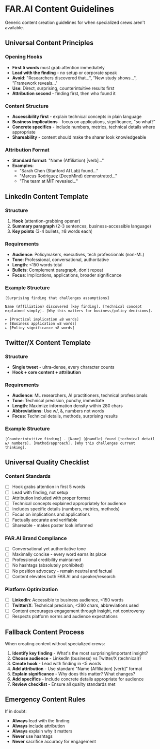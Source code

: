 # FAR.AI Content Guidelines

Generic content creation guidelines for when specialized crews aren't available.

## Universal Content Principles

### Opening Hooks
- **First 5 words** must grab attention immediately
- **Lead with the finding** - no setup or corporate speak
- **Avoid**: "Researchers discovered that...", "New study shows...", "Framework reveals..."
- **Use**: Direct, surprising, counterintuitive results first
- **Attribution second** - finding first, then who found it

### Content Structure
- **Accessibility first** - explain technical concepts in plain language
- **Business implications** - focus on applications, significance, "so what?"
- **Concrete specifics** - include numbers, metrics, technical details where appropriate
- **Shareability** - content should make the sharer look knowledgeable

### Attribution Format
- **Standard format**: "Name (Affiliation) [verb]..."
- **Examples**: 
  - "Sarah Chen (Stanford AI Lab) found..."
  - "Marcus Rodriguez (DeepMind) demonstrated..."
  - "The team at MIT revealed..."

## LinkedIn Content Template

### Structure
1. **Hook** (attention-grabbing opener)
2. **Summary paragraph** (2-3 sentences, business-accessible language)
3. **Key points** (3-4 bullets, ≤8 words each)

### Requirements
- **Audience**: Policymakers, executives, tech professionals (non-ML)
- **Tone**: Professional, conversational, authoritative
- **Length**: <150 words total
- **Bullets**: Complement paragraph, don't repeat
- **Focus**: Implications, applications, broader significance

### Example Structure
```
[Surprising finding that challenges assumptions]

Name (Affiliation) discovered [key finding]. [Technical concept explained simply]. [Why this matters for business/policy decisions].

▸ [Practical implication ≤8 words]
▸ [Business application ≤8 words] 
▸ [Policy significance ≤8 words]
```

## Twitter/X Content Template

### Structure
- **Single tweet** - ultra-dense, every character counts
- **Hook + core content + attribution**

### Requirements
- **Audience**: ML researchers, AI practitioners, technical professionals
- **Tone**: Technical precision, punchy, immediate
- **Length**: Maximize information density within 280 chars
- **Abbreviations**: Use w/, &, numbers not words
- **Focus**: Technical details, methods, surprising results

### Example Structure
```
[Counterintuitive finding] - [Name] (@handle) found [technical detail w/ numbers]. [Method/approach]. [Why this challenges current thinking].
```

## Universal Quality Checklist

### Content Standards
- [ ] Hook grabs attention in first 5 words
- [ ] Lead with finding, not setup
- [ ] Attribution included with proper format
- [ ] Technical concepts explained appropriately for audience
- [ ] Includes specific details (numbers, metrics, methods)
- [ ] Focus on implications and applications
- [ ] Factually accurate and verifiable
- [ ] Shareable - makes poster look informed

### FAR.AI Brand Compliance
- [ ] Conversational yet authoritative tone
- [ ] Maximally concise - every word earns its place
- [ ] Professional credibility maintained
- [ ] No hashtags (absolutely prohibited)
- [ ] No position advocacy - remain neutral and factual
- [ ] Content elevates both FAR.AI and speaker/research

### Platform Optimization
- [ ] **LinkedIn**: Accessible to business audience, <150 words
- [ ] **Twitter/X**: Technical precision, <280 chars, abbreviations used
- [ ] Content encourages engagement through insight, not controversy
- [ ] Respects platform norms and audience expectations

## Fallback Content Process

When creating content without specialized crews:

1. **Identify key finding** - What's the most surprising/important insight?
2. **Choose audience** - LinkedIn (business) vs Twitter/X (technical)?
3. **Create hook** - Lead with finding in <5 words
4. **Add attribution** - Use standard "Name (Affiliation) [verb]" format
5. **Explain significance** - Why does this matter? What changes?
6. **Add specifics** - Include concrete details appropriate for audience
7. **Review checklist** - Ensure all quality standards met

## Emergency Content Rules

If in doubt:
- **Always** lead with the finding
- **Always** include attribution
- **Always** explain why it matters
- **Never** use hashtags
- **Never** sacrifice accuracy for engagement